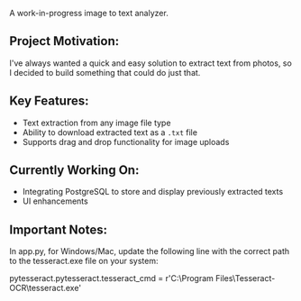 A work-in-progress image to text analyzer.

## Project Motivation:
I've always wanted a quick and easy solution to extract text from photos, so I decided to build something that could do just that.

## Key Features:
- Text extraction from any image file type
- Ability to download extracted text as a `.txt` file
- Supports drag and drop functionality for image uploads

## Currently Working On:
- Integrating PostgreSQL to store and display previously extracted texts
- UI enhancements

## Important Notes:
In app.py, for Windows/Mac, update the following line with the correct path to the tesseract.exe file on your system:
 
pytesseract.pytesseract.tesseract_cmd = r'C:\Program Files\Tesseract-OCR\tesseract.exe'
